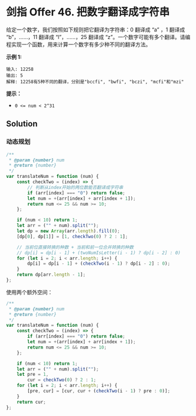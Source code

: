 # 剑指 Offer 46. 把数字翻译成字符串

给定一个数字，我们按照如下规则把它翻译为字符串：0 翻译成 “a” ，1 翻译成 “b”，……，11 翻译成 “l”，……，25 翻译成 “z”。一个数字可能有多个翻译。请编程实现一个函数，用来计算一个数字有多少种不同的翻译方法。

**示例 1:**

```
输入: 12258
输出: 5
解释: 12258有5种不同的翻译，分别是"bccfi", "bwfi", "bczi", "mcfi"和"mzi"
```

**提示：**

-   `0 <= num < 2^31`

## Solution

### 动态规划

```js
/**
 * @param {number} num
 * @return {number}
 */
var translateNum = function (num) {
    const checkTwo = (index) => {
        // 判断从index开始的两位数能否翻译成字符串
        if (arr[index] === "0") return false;
        let num = +(arr[index] + arr[index + 1]);
        return num <= 25 && num >= 10;
    };

    if (num < 10) return 1;
    let arr = ("" + num).split("");
    let dp = new Array(arr.length).fill(0);
    [dp[0], dp[1]] = [1, checkTwo(0) ? 2 : 1];

    // 当前位直接转换的种数 + 当前和前一位合并转换的种数
    // dp[i] = dp[i - 1] + (twoNumIsLetter(i - 1) ? dp[i - 2] : 0)
    for (let i = 2; i < arr.length; i++) {
        dp[i] = dp[i - 1] + (checkTwo(i - 1) ? dp[i - 2] : 0);
    }
    return dp[arr.length - 1];
};
```

使用两个额外空间：

```js
/**
 * @param {number} num
 * @return {number}
 */
var translateNum = function (num) {
    const checkTwo = (index) => {
        if (arr[index] === "0") return false;
        let num = +(arr[index] + arr[index + 1]);
        return num <= 25 && num >= 10;
    };

    if (num < 10) return 1;
    let arr = ("" + num).split("");
    let pre = 1,
        cur = checkTwo(0) ? 2 : 1;
    for (let i = 2; i < arr.length; i++) {
        [pre, cur] = [cur, cur + (checkTwo(i - 1) ? pre : 0)];
    }
    return cur;
};
```
